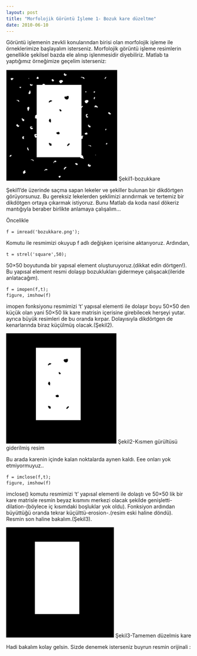 ```yaml
---
layout: post
title: "Morfolojik Görüntü İşleme 1- Bozuk kare düzeltme"
date: 2010-06-10
---
```


Görüntü işlemenin zevkli konularından birisi olan morfolojik işleme ile örneklerimize başlayalım isterseniz. Morfolojik görüntü işleme resimlerin genellikle şekilsel bazda ele alınıp işlenmesidir diyebiliriz. Matlab ta yaptığımız örneğimize geçelim isterseniz:

![gürültülü_resim](https://github.com/mehmetakifakkus/mehmetakifakkus.github.io/blob/master/img/image_processing_images/noisy_image.png?raw=true)
Şekil1-bozukkare


Şekil1’de üzerinde saçma sapan lekeler ve şekiller bulunan bir dikdörtgen görüyorsunuz. Bu gereksiz lekelerden şeklimizi arındırmak ve tertemiz bir dikdötgen ortaya çıkarmak istiyoruz. Bunu Matlab da koda nasıl dökeriz mantığıyla beraber birlikte anlamaya çalışalım…

Öncelikle
```
f = imread('bozukkare.png');
```

Komutu ile resmimizi okuyup f adlı değişken içerisine aktarıyoruz. Ardından,

```
t = strel('square',50);
```

50×50 boyutunda bir yapısal element oluşturuyoruz.(dikkat edin dörtgen!). Bu yapısal element resmi dolaşıp bozuklukları gidermeye çalışacak(ileride anlatacağım).
```
f = imopen(f,t);
figure, imshow(f)
```
imopen fonksiyonu resmimizi ‘t’ yapısal elementi ile dolaşır boyu 50×50 den küçük olan yani 50×50 lik kare matrisin içerisine girebilecek herşeyi yutar. ayrıca büyük resimleri de bu oranda kırpar. Dolayısıyla dikdörtgen de kenarlarında biraz küçülmüş olacak.(Şekil2).

![kismen_gürültülü_resim](https://github.com/mehmetakifakkus/mehmetakifakkus.github.io/blob/master/img/image_processing_images/result_of_opening.png?raw=true)
Şekil2-Kısmen gürültüsü giderilmiş resim

Bu arada karenin içinde kalan noktalarda aynen kaldı. Eee onları yok etmiyormuyuz..
```
f = imclose(f,t);
figure, imshow(f)
```
imclose() komutu resmimizi ‘t’ yapısal elementi ile dolaştı ve 50×50 lik bir kare matrisle resmin beyaz kısmını merkezi olacak şekilde genişletti-dilation-(böylece iç kısımdaki boşluklar yok oldu). Fonksiyon ardından büyüttüğü oranda tekrar küçülttü-erosion-.(resim eski haline döndü). Resmin son haline bakalım.(Şekil3).

![gürültüsüz_resim](https://github.com/mehmetakifakkus/mehmetakifakkus.github.io/blob/master/img/image_processing_images/result_of_closing.png?raw=true)
Şekil3-Tamemen düzelmis kare

Hadi bakalım kolay gelsin. Sizde denemek isterseniz buyrun resmin orijinali :
